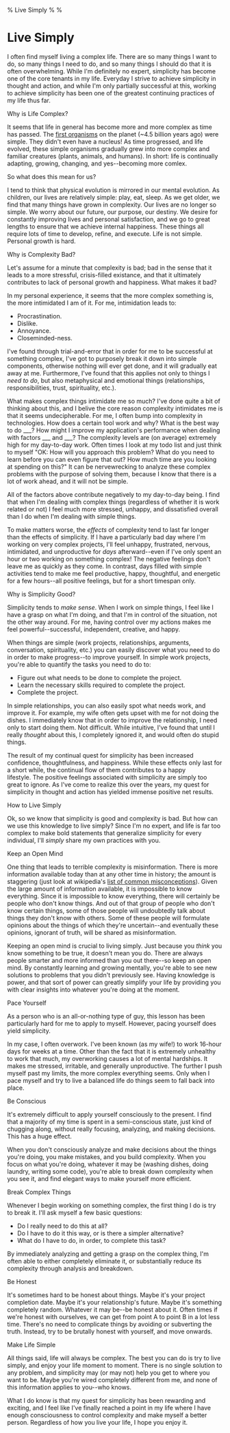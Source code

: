 % Live Simply
%
%

Live Simply
===========

I often find myself living a complex life. There are so many things I
want to do, so many things I need to do, and so many things I should do
that it is often overwhelming. While I'm definitely no expert,
simplicity has become one of the core tenants in my life. Everyday I
strive to achieve simplicity in thought and action, and while I'm only
partially successful at this, working to achieve simplicity has been one
of the greatest continuing practices of my life thus far.

Why is Life Complex?

It seems that life in general has become more and more complex as time
has passed. The [first
organisms](http://en.wikipedia.org/wiki/Prokaryote "prokaryotes") on the
planet (\~4.5 billion years ago) were simple. They didn't even have a
nucleus! As time progressed, and life evolved, these simple organisms
gradually grew into more complex and familiar creatures (plants,
animals, and humans). In short: life is continually adapting, growing,
changing, and yes--becoming more comlex.

So what does this mean for us?

I tend to think that physical evolution is mirrored in our mental
evolution. As children, our lives are relatively simple: play, eat,
sleep. As we get older, we find that many things have grown in
complexity. Our lives are no longer so simple. We worry about our
future, our purpose, our destiny. We desire for constantly improving
lives and personal satisfaction, and we go to great lengths to ensure
that we achieve internal happiness. These things all require lots of
time to develop, refine, and execute. Life is not simple. Personal
growth is hard.

Why is Complexity Bad?

Let's assume for a minute that complexity is bad; bad in the sense that
it leads to a more stressful, crisis-filled existance, and that it
ultimately contributes to lack of personal growth and happiness. What
makes it bad?

In my personal experience, it seems that the more complex something is,
the more intimidated I am of it. For me, intimidation leads to:

-   Procrastination.
-   Dislike.
-   Annoyance.
-   Closeminded-ness.

I've found through trial-and-error that in order for me to be successful
at something complex, I've got to purposely break it down into simple
components, otherwise nothing will ever get done, and it will gradually
eat away at me. Furthermore, I've found that this applies not only to
things I *need to do*, but also metaphysical and emotional things
(relationships, responsibilities, trust, spirituality, etc.).

What makes complex things intimidate me so much? I've done quite a bit
of thinking about this, and I belive the core reason complexity
intimidates me is that it seems undecipherable. For me, I often bump
into complexity in technologies. How does a certain tool work and why?
What is the best way to do \_\_\_? How might I improve my application's
performance when dealing with factors \_\_\_ and \_\_\_? The complexity
levels are (on average) extremely high for my day-to-day work. Often
times I look at my todo list and just think to myself "OK: How will you
approach this problem? What do you need to learn before you can even
figure that out? How much time are you looking at spending on this?" It
can be nervewrecking to analyze these complex problems with the purpose
of solving them, because I know that there is a lot of work ahead, and
it will not be simple.

All of the factors above contribute negatively to my day-to-day being. I
find that when I'm dealing with complex things (regardless of whether it
is work related or not) I feel much more stressed, unhappy, and
dissatisfied overall than I do when I'm dealing with simple things.

To make matters worse, the *effects* of complexity tend to last far
longer than the effects of simplicity. If I have a particularly bad day
where I'm working on very complex projects, I'll feel unhappy,
frustrated, nervous, intimidated, and unproductive for *days*
afterward--even if I've only spent an hour or two working on something
complex! The negative feelings don't leave me as quickly as they come.
In contrast, days filled with simple activities tend to make me feel
productive, happy, thoughtful, and energetic for a few hours--all
positive feelings, but for a short timespan only.

Why is Simplicity Good?

Simplicity tends to *make sense*. When I work on simple things, I feel
like I have a grasp on what I'm doing, and that I'm in control of the
situation, not the other way around. For me, having control over my
actions makes me feel powerful--successful, independent, creative, and
happy.

When things are simple (work projects, relationships, arguments,
conversation, spirituality, etc.) you can easily discover what you need
to do in order to make progress--to improve yourself. In simple work
projects, you're able to quantify the tasks you need to do to:

-   Figure out what needs to be done to complete the project.
-   Learn the necessary skills required to complete the project.
-   Complete the project.

In simple relationships, you can also easily spot what needs work, and
improve it. For example, my wife often gets upset with me for not doing
the dishes. I immediately know that in order to improve the
relationship, I need only to start doing them. Not difficult. While
intuitive, I've found that until I really *thought* about this, I
completely ignored it, and would often do stupid things.

The result of my continual quest for simplicity has been increased
confidence, thoughtfulness, and happiness. While these effects only last
for a short while, the continual flow of them contributes to a happy
lifestyle. The positive feelings associated with simplicity are simply
too great to ignore. As I've come to realize this over the years, my
quest for simplicity in thought and action has yielded immense positive
net results.

How to Live Simply

Ok, so we know that simplicity is good and complexity is bad. But how
can we use this knowledge to live simply? Since I'm no expert, and life
is far too complex to make bold statements that generalize simplicity
for every individual, I'll *simply* share my own practices with you.

Keep an Open Mind

One thing that leads to terrible complexity is misinformation. There is
more information available today than at any other time in history; the
amount is staggering (just look at wikipedia's [list of common
misconceptions](http://en.wikipedia.org/wiki/List_of_common_misconceptions "list of common misconceptions")).
Given the large amount of information available, it is impossible to
know everything. Since it is impossible to know everything, there will
certainly be people who don't know things. And out of that group of
people who don't know certain things, some of those people will
undoubtedly talk about things they don't know with others. Some of these
people will formulate opinions about the things of which they're
uncertain--and eventually these opinions, ignorant of truth, will be
shared as misinformation.

Keeping an open mind is crucial to living simply. Just because you
*think* you know something to be true, it doesn't mean you do. There are
always people smarter and more informed than you out there--so keep an
open mind. By constantly learning and growing mentally, you're able to
see new solutions to problems that you didn't previously see. Having
knowledge is power, and that sort of power can greatly simplify your
life by providing you with clear insights into whatever you're doing at
the moment.

Pace Yourself

As a person who is an all-or-nothing type of guy, this lesson has been
particularly hard for me to apply to myself. However, pacing yourself
does yield simplicity.

In my case, I often overwork. I've been known (as my wife!) to work
16-hour days for weeks at a time. Other than the fact that it is
extremely unhealthy to work that much, my overworking causes a lot of
mental hardships. It makes me stressed, irritable, and generally
unproductive. The further I push myself past my limits, the more complex
everything seems. Only when I pace myself and try to live a balanced
life do things seem to fall back into place.

Be Conscious

It's extremely difficult to apply yourself consciously to the present. I
find that a majority of my time is spent in a semi-conscious state, just
kind of chugging along, without really focusing, analyzing, and making
decisions. This has a huge effect.

When you don't consciously analyze and make decisions about the things
you're doing, you make mistakes, and you build complexity. When you
focus on what you're doing, whatever it may be (washing dishes, doing
laundry, writing some code), you're able to break down complexity when
you see it, and find elegant ways to make yourself more efficient.

Break Complex Things

Whenever I begin working on something complex, the first thing I do is
try to break it. I'll ask myself a few basic questions:

-   Do I really need to do this at all?
-   Do I have to do it this way, or is there a simpler alternative?
-   What do I have to do, in order, to complete this task?

By immediately analyzing and getting a grasp on the complex thing, I'm
often able to either completely eliminate it, or substantially reduce
its complexity through analysis and breakdown.

Be Honest

It's sometimes hard to be honest about things. Maybe it's your project
completion date. Maybe it's your relationship's future. Maybe it's
something completely random. Whatever it may be--be honest about it.
Often times if we're honest with ourselves, we can get from point A to
point B in a lot less time. There's no need to complicate things by
avoiding or subverting the truth. Instead, try to be brutally honest
with yourself, and move onwards.

Make Life Simple

All things said, life will always be complex. The best you can do is try
to live simply, and enjoy your life moment to moment. There is no single
solution to any problem, and simplicity may (or may not) help you get to
where you want to be. Maybe you're wired completely different from me,
and none of this information applies to you--who knows.

What I do know is that my quest for simplicity has been rewarding and
exciting, and I feel like I've finally reached a point in my life where
I have enough consciousness to control complexity and make myself a
better person. Regardless of how you live your life, I hope you enjoy
it.
